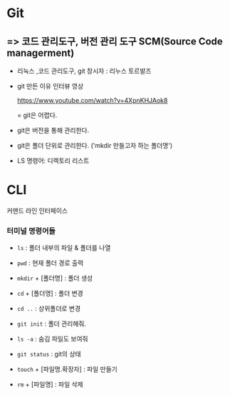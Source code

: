 # Git

## => 코드 관리도구, 버전 관리 도구 SCM(Source Code managerment)

- 리눅스 ,코드 관리도구, git 창시자 : 리누스 토르발즈

- git 만든 이유 인터뷰 영상

  https://www.youtube.com/watch?v=4XpnKHJAok8

  = git은 어렵다.

- git은 버전을 통해 관리한다.
- git은 폴더 단위로 관리한다. ('mkdir 만들고자 하는 폴더명')

- LS 명령어: 디렉토리 리스트

# CLI

커맨드 라인 인터페이스

### 터미널 명령어들

- `ls` : 폴더 내부의 파일 & 폴더를 나열

- `pwd` : 현재 폴더 경로 출력

- `mkdir` + [폴더명] : 폴더 생성

- `cd` + [폴더명] : 폴더 변경

- `cd ..` : 상위폴더로 변경

- `git init` :  폴더 관리해줘.

- `ls -a` : 숨김 파일도 보여줘

- `git status` : git의 상태

- `touch` + [파일명.확장자] : 파일 만들기

- `rm` + [파일명] : 파일 삭제

  

